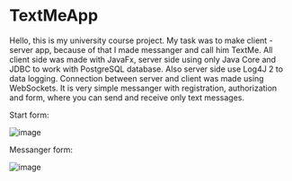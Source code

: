 # TextMeApp
Hello, this is my university course project. My task was to make client - server app, because of that I made messanger and call him TextMe. 
All client side was made with JavaFx, server side using only Java Core and JDBC to work with PostgreSQL database. Also server side use Log4J 2 to data logging.
Connection between server and client was made using WebSockets.
It is very simple messanger with registration, authorization and form, where you can send and receive only text messages.

Start form:

![image](https://user-images.githubusercontent.com/64072919/169326627-ba330809-3fdf-41e0-84b2-69635e63028e.png)

Messanger form:

![image](https://user-images.githubusercontent.com/64072919/169326191-95ec5fb9-62b2-42f3-adcf-cf9cba75bc8f.png)

